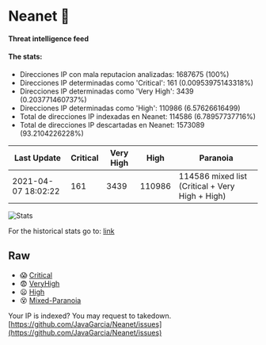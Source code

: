 # Neanet :hocho:
#### Threat intelligence feed
#### The stats:

- Direcciones IP con mala reputacion analizadas: 1687675 (100%)
- Direcciones IP determinadas como 'Critical':  161 (0.00953975143318%)
- Direcciones IP determinadas como 'Very High':  3439 (0.203771460737%)
- Direcciones IP determinadas como 'High':  110986 (6.57626616499)
- Total de direcciones IP indexadas en Neanet:  114586 (6.78957737716%)
- Total de direcciones IP descartadas en Neanet:  1573089 (93.2104226228%)

| Last Update | Critical | Very High | High | Paranoia |
| --- | --- | --- | --- | --- |
| 2021-04-07 18:02:22 | 161 | 3439 | 110986 | 114586 mixed list (Critical + Very High + High)|

![Stats](https://docs.google.com/spreadsheets/d/e/2PACX-1vSnaNMIXVabIpDJjufMlzH7poXnshF3mgd8Is1g9ytUEzVsP5my4Trn8f-xkoLLQ38xpL3HtmUexLo6/pubchart?oid=501124687&format=image)

For the historical stats go to: [link](/stats.csv)
## Raw
- :scream: [Critical](https://raw.githubusercontent.com/JavaGarcia/Neanet/master/blacklists/neanet_critical.txt)
- :fearful: [VeryHigh](https://raw.githubusercontent.com/JavaGarcia/Neanet/master/blacklists/neanet_veryHigh.txtt)
- :frowning: [High](https://raw.githubusercontent.com/JavaGarcia/Neanet/master/blacklists/neanet_high.txt)
- :dizzy_face: [Mixed-Paranoia](https://raw.githubusercontent.com/JavaGarcia/Neanet/master/blacklists/neanet_all.txt)


Your IP is indexed? You may request to takedown. [https://github.com/JavaGarcia/Neanet/issues](https://github.com/JavaGarcia/Neanet/issues)
















































































































































































































































































































































































































































































































































































































































































































































































































































































































































































































































































































































































































































































































































































































































































































































































































































































































































































































































































































































































































































































































































































































































































































































































































































































































































































































































































































































































































































































































































































































































































































































































































































































































































































































































































































































































































































































































































































































































































































































































































































































































































































































































































































































































































































































































































































































































































































































































































































































































































































































































































































































































































































































































































































































































































































































































































































